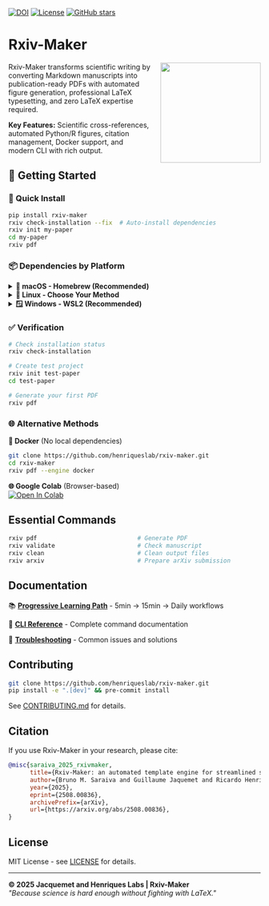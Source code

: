 [![DOI](https://img.shields.io/badge/DOI-10.48550%2FarXiv.2508.00836-blue)](https://doi.org/10.48550/arXiv.2508.00836)
[![License](https://img.shields.io/github/license/henriqueslab/rxiv-maker?color=Green)](https://github.com/henriqueslab/rxiv-maker/blob/main/LICENSE)
[![GitHub stars](https://img.shields.io/github/stars/henriqueslab/rxiv-maker?style=social)](https://github.com/HenriquesLab/rxiv-maker/stargazers)

# Rxiv-Maker

<img src="src/logo/logo-rxiv-maker.svg" align="right" width="200" style="margin-left: 20px;"/>

Rxiv-Maker transforms scientific writing by converting Markdown manuscripts into publication-ready PDFs with automated figure generation, professional LaTeX typesetting, and zero LaTeX expertise required.

**Key Features:** Scientific cross-references, automated Python/R figures, citation management, Docker support, and modern CLI with rich output.

## 🚀 Getting Started

### 🎯 Quick Install
```bash
pip install rxiv-maker
rxiv check-installation --fix  # Auto-install dependencies
rxiv init my-paper
cd my-paper
rxiv pdf
```

### 📦 Dependencies by Platform

<details>
<summary><strong>🍎 macOS - Homebrew (Recommended)</strong></summary>

**Install dependencies with Homebrew:**
```bash
# Install Homebrew if needed
/bin/bash -c "$(curl -fsSL https://raw.githubusercontent.com/Homebrew/install/HEAD/install.sh)"

# Install system dependencies
brew install python@3.11 node@20 texlive
brew tap henriqueslab/rxiv-maker
brew install rxiv-maker  # Complete installation with all dependencies

# Verify installation
rxiv check-installation
```

</details>

<details>
<summary><strong>🐧 Linux - Choose Your Method</strong></summary>

**Option A: APT Repository (Ubuntu/Debian - Recommended)**
```bash
sudo apt update
sudo apt install ca-certificates
curl -fsSL https://raw.githubusercontent.com/HenriquesLab/apt-rxiv-maker/apt-repo/pubkey.gpg | sudo gpg --dearmor -o /usr/share/keyrings/rxiv-maker.gpg
echo 'deb [arch=amd64 signed-by=/usr/share/keyrings/rxiv-maker.gpg] https://raw.githubusercontent.com/HenriquesLab/apt-rxiv-maker/apt-repo stable main' | sudo tee /etc/apt/sources.list.d/rxiv-maker.list
sudo apt update
sudo apt install rxiv-maker
```

**Option B: Homebrew on Linux (All Distributions)**
```bash
# Install Homebrew on Linux
/bin/bash -c "$(curl -fsSL https://raw.githubusercontent.com/Homebrew/install/HEAD/install.sh)"

# Install rxiv-maker with all dependencies
brew tap henriqueslab/rxiv-maker  
brew install rxiv-maker

# Verify installation
rxiv check-installation
```

</details>

<details>
<summary><strong>🪟 Windows - WSL2 (Recommended)</strong></summary>

**Why WSL2?** WSL2 provides a full Linux environment on Windows, ensuring 100% compatibility with rxiv-maker's LaTeX and Python dependencies without the complexity of native Windows installations.

**Step 1: Install WSL2 with Ubuntu**
```powershell
# Run Windows PowerShell as Administrator
wsl --install -d Ubuntu-22.04
# Restart computer when prompted
```

**Step 2: Setup rxiv-maker in WSL2 Ubuntu**
```bash
# Update system packages
sudo apt update && sudo apt upgrade -y

# Option A: APT Repository (Recommended - includes all dependencies)
sudo apt install ca-certificates curl gpg
curl -fsSL https://raw.githubusercontent.com/HenriquesLab/apt-rxiv-maker/apt-repo/pubkey.gpg | sudo gpg --dearmor -o /usr/share/keyrings/rxiv-maker.gpg
echo 'deb [arch=amd64 signed-by=/usr/share/keyrings/rxiv-maker.gpg] https://raw.githubusercontent.com/HenriquesLab/apt-rxiv-maker/apt-repo stable main' | sudo tee /etc/apt/sources.list.d/rxiv-maker.list
sudo apt update
sudo apt install rxiv-maker

# Option B: Python pip (manual dependency management)
sudo apt install -y python3.11 python3-pip texlive-latex-recommended texlive-fonts-recommended
pip install rxiv-maker

# Verify installation
rxiv check-installation
```

**Step 3: Access files between Windows and WSL2**
```bash
# Access Windows files from WSL2
cd /mnt/c/Users/YourUsername/Documents

# Access WSL2 files from Windows Explorer
# Navigate to: \\wsl$\Ubuntu-22.04\home\yourusername
```

</details>

### ✅ Verification
```bash
# Check installation status
rxiv check-installation

# Create test project
rxiv init test-paper
cd test-paper

# Generate your first PDF
rxiv pdf
```

### 🌐 Alternative Methods

**🐳 Docker** (No local dependencies)
```bash
git clone https://github.com/henriqueslab/rxiv-maker.git
cd rxiv-maker
rxiv pdf --engine docker
```

**🌐 Google Colab** (Browser-based)  
[![Open In Colab](https://colab.research.google.com/assets/colab-badge.svg)](https://colab.research.google.com/github/HenriquesLab/rxiv-maker/blob/main/notebooks/rxiv_maker_colab.ipynb)

## Essential Commands

```bash
rxiv pdf                            # Generate PDF
rxiv validate                       # Check manuscript
rxiv clean                          # Clean output files
rxiv arxiv                          # Prepare arXiv submission
```

## Documentation

📚 **[Progressive Learning Path](docs/quick-start/)** - 5min → 15min → Daily workflows

📖 **[CLI Reference](docs/reference/cli-commands.md)** - Complete command documentation  

🔧 **[Troubleshooting](docs/troubleshooting/common-issues.md)** - Common issues and solutions

## Contributing

```bash
git clone https://github.com/henriqueslab/rxiv-maker.git
pip install -e ".[dev]" && pre-commit install
```

See [CONTRIBUTING.md](CONTRIBUTING.md) for details.

## Citation

If you use Rxiv-Maker in your research, please cite:

```bibtex
@misc{saraiva_2025_rxivmaker,
      title={Rxiv-Maker: an automated template engine for streamlined scientific publications}, 
      author={Bruno M. Saraiva and Guillaume Jaquemet and Ricardo Henriques},
      year={2025},
      eprint={2508.00836},
      archivePrefix={arXiv},
      url={https://arxiv.org/abs/2508.00836}, 
}
```

## License

MIT License - see [LICENSE](LICENSE) for details.

---

**© 2025 Jacquemet and Henriques Labs | Rxiv-Maker**  
*"Because science is hard enough without fighting with LaTeX."*
